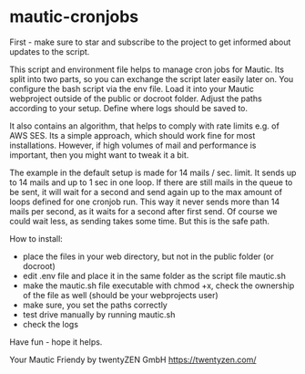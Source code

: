 # mautic-cronjobs

First - make sure to star and subscribe to the project to get informed about updates to the script.

This script and environment file helps to manage cron jobs for Mautic. 
Its split into two parts, so you can exchange the script later easily later on. You configure the bash script via the env file. Load it into your Mautic webproject outside of the public or docroot folder. Adjust the paths according to your setup. Define where logs should be saved to.

It also contains an algorithm, that helps to comply with rate limits e.g. of AWS SES. Its a simple approach, which should work fine for most installations. However, if high volumes of mail and performance is important, then you might want to tweak it a bit.

The example in the default setup is made for 14 mails / sec. limit. It sends up to 14 mails and up to 1 sec in one loop. If there are still mails in the queue to be sent, it will wait for a second and send again up to the max amount of loops defined for one cronjob run. This way it never sends more than 14 mails per second, as it waits for a second after first send. Of course we could wait less, as sending takes some time. But this is the safe path.

How to install:
* place the files in your web directory, but not in the public folder (or docroot)
* edit .env file and place it in the same folder as the script file mautic.sh
* make the mautic.sh file executable with chmod +x, check the ownership of the file as well (should be your webprojects user)
* make sure, you set the paths correctly
* test drive manually by running mautic.sh
* check the logs

Have fun - hope it helps. 

Your Mautic Friendy by twentyZEN GmbH
https://twentyzen.com/
